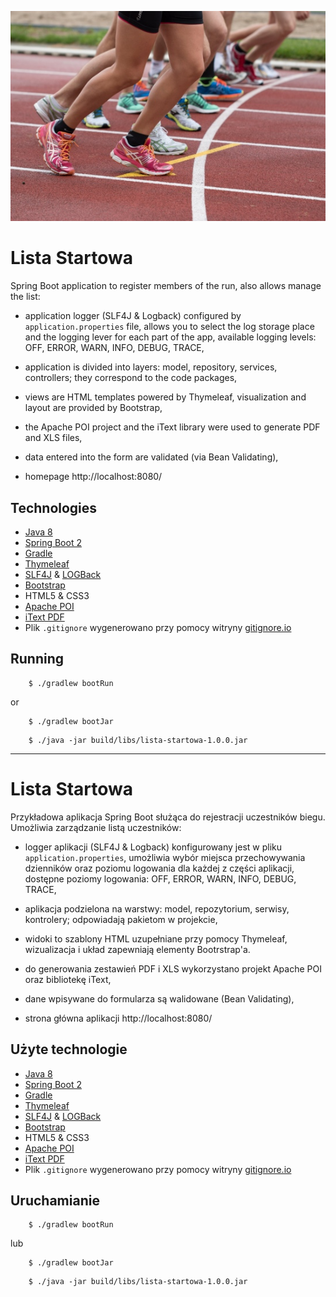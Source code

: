 ![Zdjęcie](./images/run.jpg)

# Lista Startowa

Spring Boot application to register members of the run, also allows manage the list:

* application logger (SLF4J & Logback) configured by `application.properties` file, 
allows you to select the log storage place and the logging lever for each part of the app, available logging levels: OFF, ERROR, WARN, INFO, DEBUG, TRACE,

* application is divided into layers: model, repository, services, controllers; they correspond to the code packages,

* views are HTML templates powered by Thymeleaf, visualization and layout are provided by Bootstrap,

* the Apache POI project and the iText library were used to generate PDF and XLS files,

* data entered into the form are validated (via Bean Validating),

* homepage http://localhost:8080/

## Technologies

* [Java 8](https://www.java.com/)
* [Spring Boot 2](https://spring.io/)
* [Gradle](https://gradle.org/)
* [Thymeleaf](https://www.thymeleaf.org/)
* [SLF4J](http://www.slf4j.org/) & [LOGBack](http://logback.qos.ch/)
* [Bootstrap](https://getbootstrap.com/)
* HTML5 & CSS3
* [Apache POI](https://poi.apache.org/)
* [iText PDF](https://itextpdf.com/)
* Plik `.gitignore` wygenerowano przy pomocy witryny [gitignore.io](https://www.gitignore.io)

## Running

```
	$ ./gradlew bootRun
```

or

```
	$ ./gradlew bootJar	
```

```
	$ ./java -jar build/libs/lista-startowa-1.0.0.jar
```

***

# Lista Startowa

Przykładowa aplikacja Spring Boot służąca do rejestracji uczestników biegu. 
Umożliwia zarządzanie listą uczestników:

* logger aplikacji (SLF4J & Logback) konfigurowany jest w pliku `application.properties`, 
umożliwia wybór miejsca przechowywania dzienników oraz poziomu logowania dla każdej z części aplikacji, dostępne poziomy logowania: OFF, ERROR, WARN, INFO, DEBUG, TRACE,

* aplikacja podzielona na warstwy: model, repozytorium, serwisy, kontrolery; odpowiadają pakietom w projekcie,

* widoki to szablony HTML uzupełniane przy pomocy Thymeleaf, wizualizacja i układ zapewniają
elementy Bootrstrap'a.  

* do generowania zestawień PDF i XLS wykorzystano projekt Apache POI oraz bibliotekę iText,

* dane wpisywane do formularza są walidowane (Bean Validating),

* strona główna aplikacji http://localhost:8080/

## Użyte technologie

* [Java 8](https://www.java.com/)
* [Spring Boot 2](https://spring.io/)
* [Gradle](https://gradle.org/)
* [Thymeleaf](https://www.thymeleaf.org/)
* [SLF4J](http://www.slf4j.org/) & [LOGBack](http://logback.qos.ch/)
* [Bootstrap](https://getbootstrap.com/)
* HTML5 & CSS3
* [Apache POI](https://poi.apache.org/)
* [iText PDF](https://itextpdf.com/)
* Plik `.gitignore` wygenerowano przy pomocy witryny [gitignore.io](https://www.gitignore.io)

## Uruchamianie

```
	$ ./gradlew bootRun
```

lub

```
	$ ./gradlew bootJar	
```

```
	$ ./java -jar build/libs/lista-startowa-1.0.0.jar
```